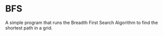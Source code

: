 # BFS
A simple program that runs the Breadth First Search Algorithm to find the shortest path in a grid.
